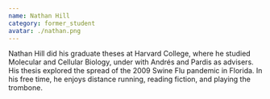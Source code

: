 ```yaml
---
name: Nathan Hill
category: former_student
avatar: ./nathan.png
---
```


Nathan Hill did his graduate theses at Harvard College, where he studied Molecular and Cellular Biology, under with Andrés and Pardis as advisers. His thesis explored the spread of the 2009 Swine Flu pandemic in Florida. In his free time, he enjoys distance running, reading fiction, and playing the trombone.